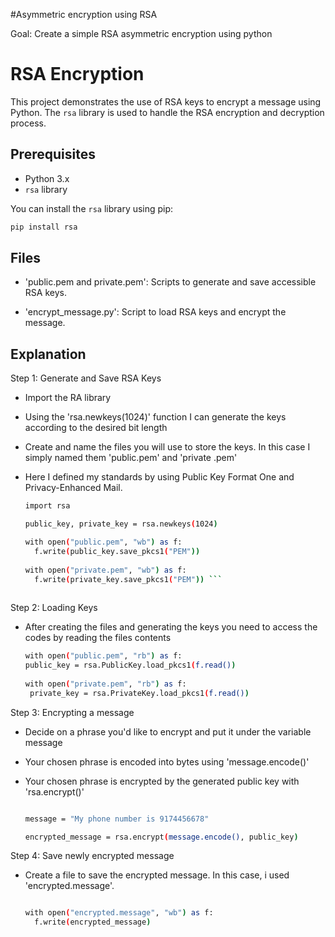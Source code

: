 #Asymmetric encryption using RSA

Goal: Create a simple RSA asymmetric encryption using python

# RSA Encryption 

This project demonstrates the use of RSA keys to encrypt a message using Python. The `rsa` library is used to handle the RSA encryption and decryption process.

## Prerequisites

- Python 3.x
- `rsa` library

You can install the `rsa` library using pip:

```bash 
pip install rsa
```

## Files
- 'public.pem and private.pem': Scripts to generate and save accessible RSA keys.

- 'encrypt_message.py': Script to load RSA keys and encrypt the message. 

## Explanation

Step 1: Generate and Save RSA Keys

- Import the RA library

- Using the 'rsa.newkeys(1024)' function I can generate the keys according to the desired bit length

- Create and name the files you will use to store the keys. In this case I simply named them 'public.pem' and 'private .pem'

- Here I defined my standards by using Public Key Format One and Privacy-Enhanced Mail.

  ```bash
  import rsa

  public_key, private_key = rsa.newkeys(1024)

  with open("public.pem", "wb") as f:
    f.write(public_key.save_pkcs1("PEM"))
    
  with open("private.pem", "wb") as f:
    f.write(private_key.save_pkcs1("PEM")) ```
    

Step 2: Loading Keys

- After creating the files and generating the keys you need to access the codes by reading the files contents

   ```bash
  with open("public.pem", "rb") as f:
   public_key = rsa.PublicKey.load_pkcs1(f.read())
    
  with open("private.pem", "rb") as f:
    private_key = rsa.PrivateKey.load_pkcs1(f.read())
   ```

Step 3: Encrypting a message

- Decide on a phrase you'd like to encrypt and put it under the variable message

- Your chosen phrase is encoded into bytes using 'message.encode()'
 
- Your chosen phrase is encrypted by the generated public key with 'rsa.encrypt()'


   ```bash
 
  message = "My phone number is 9174456678"

   encrypted_message = rsa.encrypt(message.encode(), public_key)

  ```

Step 4: Save newly encrypted message

- Create a file to save the encrypted message. In this case, i used 'encrypted.message'.

  ```bash

  with open("encrypted.message", "wb") as f:
    f.write(encrypted_message)
   ```
